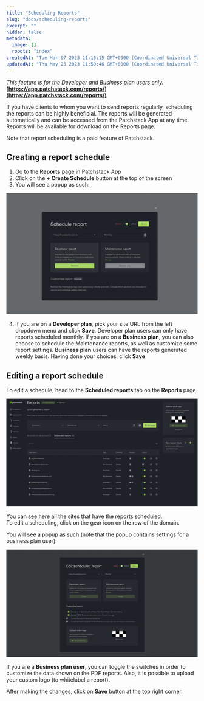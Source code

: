 ```yaml
---
title: "Scheduling Reports"
slug: "docs/scheduling-reports"
excerpt: ""
hidden: false
metadata: 
  image: []
  robots: "index"
createdAt: "Tue Mar 07 2023 11:15:15 GMT+0000 (Coordinated Universal Time)"
updatedAt: "Thu May 25 2023 11:50:46 GMT+0000 (Coordinated Universal Time)"
---
```

_This feature is for the Developer and Business plan users only._  
**[https://app.patchstack.com/reports/](https://app.patchstack.com/reports/)**

If you have clients to whom you want to send reports regularly, scheduling the reports can be highly beneficial. The reports will be generated automatically and can be accessed from the Patchstack App at any time.  
Reports will be available for download on the Reports page.

Note that report scheduling is a paid feature of Patchstack.

## Creating a report schedule

1. Go to the **Reports** page in Patchstack App
2. Click on the **+ Create Schedule** button at the top of the screen
3. You will see a popup as such:

![](/src/assets/images/7dff23b-patchstack_schedule_report.png)

<ol start="4"><li>If you are on a <b>Developer plan</b>, pick your site URL from the left dropdown menu and click <b>Save</b>. Developer plan users can only have reports scheduled monthly.
If you are on a <b>Business plan</b>, you can also choose to schedule the Maintenance reports, as well as customize some report settings. <b>Business plan</b> users can have the reports generated weekly basis. Having done your choices, click <b>Save</b></li></ol>

## Editing a report schedule

To edit a schedule, head to the **Scheduled reports** tab on the **Reports** page.

![](/src/assets/images/837301e-patchstack_reports_business_plan_scheduled.png)

You can see here all the sites that have the reports scheduled.  
To edit a scheduling, click on the gear icon on the row of the domain. 

You will see a popup as such (note that the popup contains settings for a business plan user):

![](/src/assets/images/c2d6a14-patchstack_edit_scheduled_reports.png)

If you are a **Business plan user**, you can toggle the switches in order to customize the data shown on the PDF reports. Also, it is possible to upload your custom logo (to whitelabel a report).

After making the changes, click on **Save** button at the top right corner.
